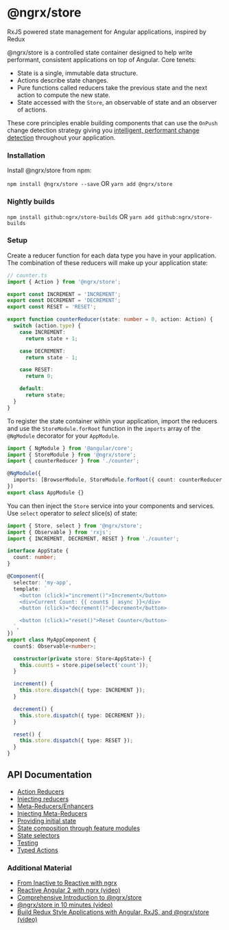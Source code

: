 # @ngrx/store

RxJS powered state management for Angular applications, inspired by Redux

@ngrx/store is a controlled state container designed to help write performant,
consistent applications on top of Angular. Core tenets:

* State is a single, immutable data structure.
* Actions describe state changes.
* Pure functions called reducers take the previous state and the next action to
  compute the new state.
* State accessed with the `Store`, an observable of state and an observer of
  actions.

These core principles enable building components that can use the `OnPush`
change detection strategy giving you
[intelligent, performant change detection](http://blog.thoughtram.io/angular/2016/02/22/angular-2-change-detection-explained.html#smarter-change-detection)
throughout your application.

### Installation

Install @ngrx/store from npm:

`npm install @ngrx/store --save` OR `yarn add @ngrx/store`

### Nightly builds

`npm install github:ngrx/store-builds` OR `yarn add github:ngrx/store-builds`

### Setup

Create a reducer function for each data type you have in your application. The
combination of these reducers will make up your application state:

```ts
// counter.ts
import { Action } from '@ngrx/store';

export const INCREMENT = 'INCREMENT';
export const DECREMENT = 'DECREMENT';
export const RESET = 'RESET';

export function counterReducer(state: number = 0, action: Action) {
  switch (action.type) {
    case INCREMENT:
      return state + 1;

    case DECREMENT:
      return state - 1;

    case RESET:
      return 0;

    default:
      return state;
  }
}
```

To register the state container within your application, import the reducers and
use the `StoreModule.forRoot` function in the `imports` array of the `@NgModule`
decorator for your `AppModule`.

```ts
import { NgModule } from '@angular/core';
import { StoreModule } from '@ngrx/store';
import { counterReducer } from './counter';

@NgModule({
  imports: [BrowserModule, StoreModule.forRoot({ count: counterReducer })],
})
export class AppModule {}
```

You can then inject the `Store` service into your components and services. Use
`select` operator to _select_ slice(s) of state:

```ts
import { Store, select } from '@ngrx/store';
import { Observable } from 'rxjs';
import { INCREMENT, DECREMENT, RESET } from './counter';

interface AppState {
  count: number;
}

@Component({
  selector: 'my-app',
  template: `
    <button (click)="increment()">Increment</button>
    <div>Current Count: {{ count$ | async }}</div>
    <button (click)="decrement()">Decrement</button>

    <button (click)="reset()">Reset Counter</button>
  `,
})
export class MyAppComponent {
  count$: Observable<number>;

  constructor(private store: Store<AppState>) {
    this.count$ = store.pipe(select('count'));
  }

  increment() {
    this.store.dispatch({ type: INCREMENT });
  }

  decrement() {
    this.store.dispatch({ type: DECREMENT });
  }

  reset() {
    this.store.dispatch({ type: RESET });
  }
}
```

## API Documentation

* [Action Reducers](./actions.md#action-reducers)
* [Injecting reducers](./api.md#injecting-reducers)
* [Meta-Reducers/Enhancers](./api.md#meta-reducers)
* [Injecting Meta-Reducers](./api.md#injecting-meta-reducers)
* [Providing initial state](./api.md#initial-state)
* [State composition through feature modules](./api.md#feature-module-state-composition)
* [State selectors](./selectors.md)
* [Testing](./testing.md)
* [Typed Actions](./actions.md#typed-actions)

### Additional Material

* [From Inactive to Reactive with ngrx](https://www.youtube.com/watch?v=cyaAhXHhxgk)
* [Reactive Angular 2 with ngrx (video)](https://youtu.be/mhA7zZ23Odw)
* [Comprehensive Introduction to @ngrx/store](https://gist.github.com/btroncone/a6e4347326749f938510)
* [@ngrx/store in 10 minutes (video)](https://egghead.io/lessons/angular-2-ngrx-store-in-10-minutes)
* [Build Redux Style Applications with Angular, RxJS, and @ngrx/store (video)](https://egghead.io/courses/building-a-time-machine-with-angular-2-and-rxjs)
